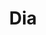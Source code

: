 ---
title: "Dia"
url: /ciudad-autonoma-de-buenos-aires/dia-avenida-triunvirato/
shop: Supermarkt
---